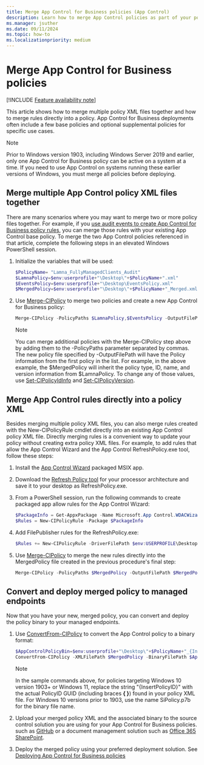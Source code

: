 ```yaml
---
title: Merge App Control for Business policies (App Control)
description: Learn how to merge App Control policies as part of your policy lifecycle management.
ms.manager: jsuther
ms.date: 09/11/2024
ms.topic: how-to
ms.localizationpriority: medium
---
```


# Merge App Control for Business policies

[!INCLUDE [Feature availability note](../includes/feature-availability-note.md)]

This article shows how to merge multiple policy XML files together and how to merge rules directly into a policy. App Control for Business deployments often include a few base policies and optional supplemental policies for specific use cases.

> [!NOTE]
> Prior to Windows version 1903, including Windows Server 2019 and earlier, only one App Control for Business policy can be active on a system at a time. If you need to use App Control on systems running these earlier versions of Windows, you must merge all policies before deploying.

## Merge multiple App Control policy XML files together

There are many scenarios where you may want to merge two or more policy files together. For example, if you [use audit events to create App Control for Business policy rules](audit-appcontrol-policies.md), you can merge those rules with your existing App Control base policy. To merge the two App Control policies referenced in that article, complete the following steps in an elevated Windows PowerShell session.

1. Initialize the variables that will be used:

   ```powershell
   $PolicyName= "Lamna_FullyManagedClients_Audit"
   $LamnaPolicy=$env:userprofile+"\Desktop\"+$PolicyName+".xml"
   $EventsPolicy=$env:userprofile+"\Desktop\EventsPolicy.xml"
   $MergedPolicy=$env:userprofile+"\Desktop\"+$PolicyName+"_Merged.xml"
   ```

2. Use [Merge-CIPolicy](/powershell/module/configci/merge-cipolicy) to merge two policies and create a new App Control for Business policy:

   ```powershell
   Merge-CIPolicy -PolicyPaths $LamnaPolicy,$EventsPolicy -OutputFilePath $MergedPolicy
   ```

   > [!NOTE]
   > You can merge additional policies with the Merge-CIPolicy step above by adding them to the -PolicyPaths parameter separated by commas. The new policy file specified by -OutputFilePath will have the Policy information from the first policy in the list. For example, in the above example, the $MergedPolicy will inherit the policy type, ID, name, and version information from $LamnaPolicy. To change any of those values, use [Set-CIPolicyIdInfo](/powershell/module/configci/set-cipolicyidinfo) and [Set-CIPolicyVersion](/powershell/module/configci/set-cipolicyversion).

## Merge App Control rules directly into a policy XML

Besides merging multiple policy XML files, you can also merge rules created with the New-CIPolicyRule cmdlet directly into an existing App Control policy XML file. Directly merging rules is a convenient way to update your policy without creating extra policy XML files. For example, to add rules that allow the App Control Wizard and the App Control RefreshPolicy.exe tool, follow these steps:

1. Install the [App Control Wizard](../design/appcontrol-wizard.md) packaged MSIX app.
2. Download the [Refresh Policy tool](https://aka.ms/refreshpolicy) for your processor architecture and save it to your desktop as RefreshPolicy.exe.
3. From a PowerShell session, run the following commands to create packaged app allow rules for the App Control Wizard:

   ```powershell
   $PackageInfo = Get-AppxPackage -Name Microsoft.App Control.WDACWizard
   $Rules = New-CIPolicyRule -Package $PackageInfo
   ```

4. Add FilePublisher rules for the RefreshPolicy.exe:

   ```powershell
   $Rules += New-CIPolicyRule -DriverFilePath $env:USERPROFILE\Desktop\RefreshPolicy.exe -Level FilePublisher
   ```

5. Use [Merge-CIPolicy](/powershell/module/configci/merge-cipolicy) to merge the new rules directly into the MergedPolicy file created in the previous procedure's final step:

   ```powershell
   Merge-CIPolicy -PolicyPaths $MergedPolicy -OutputFilePath $MergedPolicy -Rules $Rules
   ```

## Convert and deploy merged policy to managed endpoints

Now that you have your new, merged policy, you can convert and deploy the policy binary to your managed endpoints.

1. Use [ConvertFrom-CIPolicy](/powershell/module/configci/convertfrom-cipolicy) to convert the App Control policy to a binary format:

   ```powershell
   $AppControlPolicyBin=$env:userprofile+"\Desktop\"+$PolicyName+"_{InsertPolicyID}.bin"
   ConvertFrom-CIPolicy -XMLFilePath $MergedPolicy -BinaryFilePath $AppControlPolicyBin
   ```

   > [!NOTE]
   > In the sample commands above, for policies targeting Windows 10 version 1903+ or Windows 11, replace the string "{InsertPolicyID}" with the actual PolicyID GUID (including braces **{ }**) found in your policy XML file. For Windows 10 versions prior to 1903, use the name SiPolicy.p7b for the binary file name.

2. Upload your merged policy XML and the associated binary to the source control solution you are using for your App Control for Business policies. such as [GitHub](https://github.com/) or a document management solution such as [Office 365 SharePoint](https://products.office.com/sharepoint/collaboration).

3. Deploy the merged policy using your preferred deployment solution. See [Deploying App Control for Business policies](appcontrol-deployment-guide.md)
